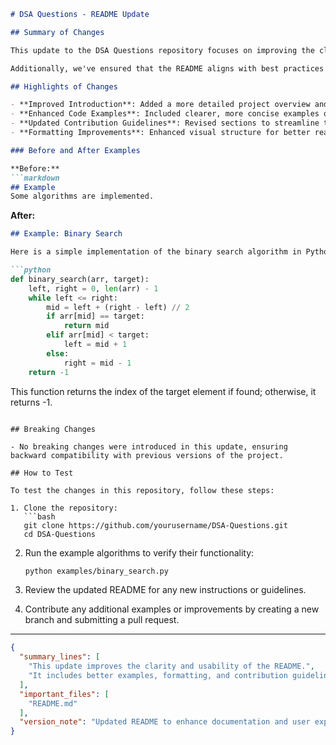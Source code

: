 ```markdown
# DSA Questions - README Update

## Summary of Changes

This update to the DSA Questions repository focuses on improving the clarity and usability of the README file. The aim is to provide users with a better understanding of the project, its purpose, and how to effectively utilize the provided data structures and algorithms (DSA) resources. The enhancements include clearer instructions, better formatting, and additional examples to demonstrate the usage of various algorithms.

Additionally, we've ensured that the README aligns with best practices for open-source documentation, making it easier for contributors and users alike to navigate through the repository. These changes are intended to foster a more welcoming environment for both beginners and experienced developers interested in mastering data structures and algorithms.

## Highlights of Changes

- **Improved Introduction**: Added a more detailed project overview and objectives.
- **Enhanced Code Examples**: Included clearer, more concise examples of key algorithms.
- **Updated Contribution Guidelines**: Revised sections to streamline the contribution process.
- **Formatting Improvements**: Enhanced visual structure for better readability.

### Before and After Examples

**Before:**
```markdown
## Example
Some algorithms are implemented.
```

**After:**
```markdown
## Example: Binary Search

Here is a simple implementation of the binary search algorithm in Python:

```python
def binary_search(arr, target):
    left, right = 0, len(arr) - 1
    while left <= right:
        mid = left + (right - left) // 2
        if arr[mid] == target:
            return mid
        elif arr[mid] < target:
            left = mid + 1
        else:
            right = mid - 1
    return -1
```
This function returns the index of the target element if found; otherwise, it returns -1.
```

## Breaking Changes

- No breaking changes were introduced in this update, ensuring backward compatibility with previous versions of the project.

## How to Test

To test the changes in this repository, follow these steps:

1. Clone the repository:
   ```bash
   git clone https://github.com/yourusername/DSA-Questions.git
   cd DSA-Questions
   ```

2. Run the example algorithms to verify their functionality:
   ```bash
   python examples/binary_search.py
   ```

3. Review the updated README for any new instructions or guidelines.

4. Contribute any additional examples or improvements by creating a new branch and submitting a pull request.

---

```json
{
  "summary_lines": [
    "This update improves the clarity and usability of the README.",
    "It includes better examples, formatting, and contribution guidelines."
  ],
  "important_files": [
    "README.md"
  ],
  "version_note": "Updated README to enhance documentation and user experience."
}
```
```